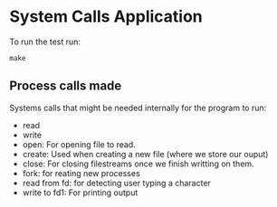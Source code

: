 # System Calls Application


To run the test run:

```
make
```

## Process calls made 

Systems calls that might be needed internally for the program to run:

- read
- write
- open: For opening file to read.
- create: Used when creating a new file (where we store our ouput)
- close: For closing filestreams once we finish writting on them.
- fork: for reating new processes
- read from fd: for detecting user typing a character
- write to fd1: For printing output





